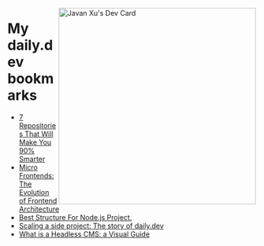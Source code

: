 
<a href="https://app.daily.dev/JavanXU"><img align="right" src="https://api.daily.dev/devcards/e45a150971844cd6959a94bb94e861ea.png?r=quw" width="400" alt="Javan Xu's Dev Card"/></a>

# My daily.dev bookmarks
<!-- daily.dev BOOKMARKS:START -->
- [7 Repositories That Will Make You 90% Smarter](https://app.daily.dev/posts/NH0rO6ofF?utm_source=rss&utm_medium=bookmarks&utm_campaign=6ueXw3FRNQzpNtewCDbI6)
- [Micro Frontends: The Evolution of Frontend Architecture](https://app.daily.dev/posts/QYZAhrpJx?utm_source=rss&utm_medium=bookmarks&utm_campaign=6ueXw3FRNQzpNtewCDbI6)
- [Best Structure For Node.js Project.](https://app.daily.dev/posts/47j2e3EnA?utm_source=rss&utm_medium=bookmarks&utm_campaign=6ueXw3FRNQzpNtewCDbI6)
- [Scaling a side project: The story of daily.dev](https://app.daily.dev/posts/iYoVtaeky?utm_source=rss&utm_medium=bookmarks&utm_campaign=6ueXw3FRNQzpNtewCDbI6)
- [What is a Headless CMS: a Visual Guide](https://app.daily.dev/posts/M9PXKD1dz?utm_source=rss&utm_medium=bookmarks&utm_campaign=6ueXw3FRNQzpNtewCDbI6)
<!-- daily.dev BOOKMARKS:END -->
